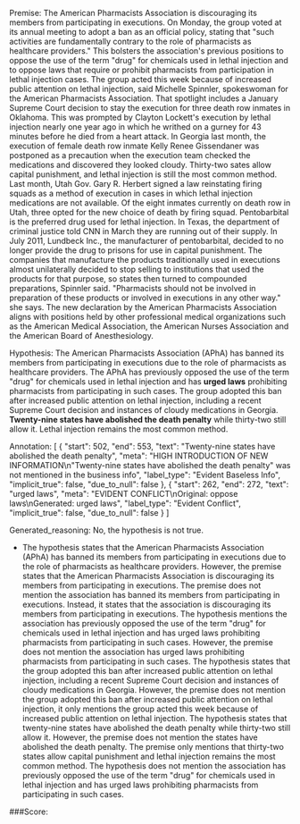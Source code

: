 
Premise:
The American Pharmacists Association is discouraging its members from participating in executions. On Monday, the group voted at its annual meeting to adopt a ban as an official policy, stating that "such activities are fundamentally contrary to the role of pharmacists as healthcare providers." This bolsters the association's previous positions to oppose the use of the term "drug" for chemicals used in lethal injection and to oppose laws that require or prohibit pharmacists from participation in lethal injection cases. The group acted this week because of increased public attention on lethal injection, said Michelle Spinnler, spokeswoman for the American Pharmacists Association. That spotlight includes a January Supreme Court decision to stay the execution for three death row inmates in Oklahoma. This was prompted by Clayton Lockett's execution by lethal injection nearly one year ago in which he writhed on a gurney for 43 minutes before he died from a heart attack. In Georgia last month, the execution of female death row inmate Kelly Renee Gissendaner was postponed as a precaution when the execution team checked the medications and discovered they looked cloudy. Thirty-two sates allow capital punishment, and lethal injection is still the most common method. Last month, Utah Gov. Gary R. Herbert signed a law reinstating firing squads as a method of execution in cases in which lethal injection medications are not available. Of the eight inmates currently on death row in Utah, three opted for the new choice of death by firing squad. Pentobarbital is the preferred drug used for lethal injection. In Texas, the department of criminal justice told CNN in March they are running out of their supply. In July 2011, Lundbeck Inc., the manufacturer of pentobarbital, decided to no longer provide the drug to prisons for use in capital punishment. The companies that manufacture the products traditionally used in executions almost unilaterally decided to stop selling to institutions that used the products for that purpose, so states then turned to compounded preparations, Spinnler said. "Pharmacists should not be involved in preparation of these products or involved in executions in any other way." she says. The new declaration by the American Pharmacists Association aligns with positions held by other professional medical organizations such as the American Medical Association, the American Nurses Association and the American Board of Anesthesiology.


Hypothesis:
The American Pharmacists Association (APhA) has banned its members from participating in executions due to the role of pharmacists as healthcare providers. The APhA has previously opposed the use of the term "drug" for chemicals used in lethal injection and has **urged laws** prohibiting pharmacists from participating in such cases. The group adopted this ban after increased public attention on lethal injection, including a recent Supreme Court decision and instances of cloudy medications in Georgia. **Twenty-nine states have abolished the death penalty** while thirty-two still allow it. Lethal injection remains the most common method.

Annotation:
[
  {
    "start": 502,
    "end": 553,
    "text": "Twenty-nine states have abolished the death penalty",
    "meta": "HIGH INTRODUCTION OF NEW INFORMATION\n\"Twenty-nine states have abolished the death penalty\" was not mentioned in the business info",
    "label_type": "Evident Baseless Info",
    "implicit_true": false,
    "due_to_null": false
  },
  {
    "start": 262,
    "end": 272,
    "text": "urged laws",
    "meta": "EVIDENT CONFLICT\nOriginal: oppose laws\nGenerated: urged laws",
    "label_type": "Evident Conflict",
    "implicit_true": false,
    "due_to_null": false
  }
]

Generated_reasoning:
No, the hypothesis is not true. 
- The hypothesis states that the American Pharmacists Association (APhA) has banned its members from participating in executions due to the role of pharmacists as healthcare providers. However, the premise states that the American Pharmacists Association is discouraging its members from participating in executions. The premise does not mention the association has banned its members from participating in executions. Instead, it states that the association is discouraging its members from participating in executions. The hypothesis mentions the association has previously opposed the use of the term "drug" for chemicals used in lethal injection and has urged laws prohibiting pharmacists from participating in such cases. However, the premise does not mention the association has urged laws prohibiting pharmacists from participating in such cases. The hypothesis states that the group adopted this ban after increased public attention on lethal injection, including a recent Supreme Court decision and instances of cloudy medications in Georgia. However, the premise does not mention the group adopted this ban after increased public attention on lethal injection, it only mentions the group acted this week because of increased public attention on lethal injection. The hypothesis states that twenty-nine states have abolished the death penalty while thirty-two still allow it. However, the premise does not mention the states have abolished the death penalty. The premise only mentions that thirty-two states allow capital punishment and lethal injection remains the most common method. The hypothesis does not mention the association has previously opposed the use of the term "drug" for chemicals used in lethal injection and has urged laws prohibiting pharmacists from participating in such cases.

###Score:
